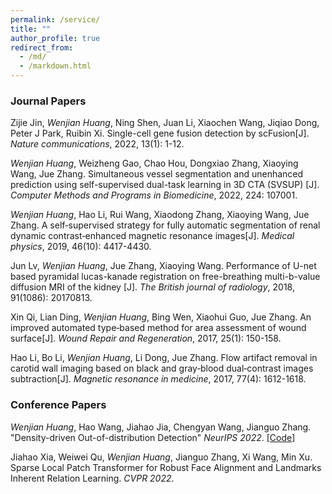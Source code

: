 ```yaml
---
permalink: /service/
title: ""
author_profile: true
redirect_from: 
  - /md/
  - /markdown.html
---
```



### Journal Papers

Zijie Jin, *Wenjian Huang*, Ning Shen, Juan Li, Xiaochen Wang, Jiqiao Dong, Peter J Park, Ruibin Xi. Single-cell gene fusion detection by scFusion[J]. <i>Nature communications</i>, 2022, 13(1): 1-12.

*Wenjian Huang*, Weizheng Gao, Chao Hou, Dongxiao Zhang, Xiaoying Wang, Jue Zhang. Simultaneous vessel segmentation and unenhanced prediction using self-supervised dual-task learning in 3D CTA (SVSUP) [J]. <i>Computer Methods and Programs in Biomedicine</i>, 2022, 224: 107001.

*Wenjian Huang*, Hao Li, Rui Wang, Xiaodong Zhang, Xiaoying Wang, Jue Zhang. A self‐supervised strategy for fully automatic segmentation of renal dynamic contrast‐enhanced magnetic resonance images[J]. <i>Medical physics</i>, 2019, 46(10): 4417-4430.

Jun Lv, *Wenjian Huang*, Jue Zhang, Xiaoying Wang. Performance of U-net based pyramidal lucas-kanade registration on free-breathing multi-b-value diffusion MRI of the kidney [J]. <i>The British journal of radiology</i>, 2018, 91(1086): 20170813.

Xin Qi, Lian Ding, *Wenjian Huang*, Bing Wen, Xiaohui Guo, Jue Zhang. An improved automated type‐based method for area assessment of wound surface[J]. <i>Wound Repair and Regeneration</i>, 2017, 25(1): 150-158.

Hao Li, Bo Li, *Wenjian Huang*, Li Dong, Jue Zhang. Flow artifact removal in carotid wall imaging based on black and gray‐blood dual‐contrast images subtraction[J]. <i>Magnetic resonance in medicine</i>, 2017, 77(4): 1612-1618.

### Conference Papers

*Wenjian Huang*, Hao Wang, Jiahao Jia, Chengyan Wang, Jianguo Zhang. "Density-driven Out-of-distribution Detection" <i>NeurIPS 2022</i>. [[Code]](http://WenjianHuang93.github.io/files/OOD_DDR.zip)

Jiahao Xia, Weiwei Qu, *Wenjian Huang*, Jianguo Zhang, Xi Wang, Min Xu. Sparse Local Patch Transformer for Robust Face Alignment and Landmarks Inherent Relation Learning. <i>CVPR 2022</i>.


